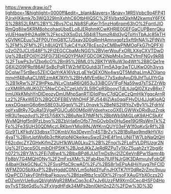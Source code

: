 https://www.draw.io/?lightbox=1&highlight=0000ff&edit=_blank&layers=1&nav=1#R5Vpbc9o4FP41PJrxHXjkmk7b3WQ329lmXxhhC6OtbHllQSC%2FfiVbxtdQlxhM2kwmsY6FfXS%2B852LRM%2BY%2Bvs7CsLNb8SFuKer7r5nzHq6rpm63hO%2FqntIJIORmQg8ilw5KRM8ohcohaqUbpELo8JERghmKCwKHRIE0GEFGaCUPBenrQkuvjUEHqwIHh2Aq9K%2Fkcs2iXSoDzL5B4i8TfpmzR4ld3yQTpYriTbAJc85kTHvGVNKCEuu%2FP0UYmG81C7J5xav3D0qRmHAmnxgpfz5xft9rNA%2FtNVh%2FM%2FM%2FLh8UiQYETukC4YuX78cEso2xCMBwPNMOqFkG7hQPFXlo2zOZ0JCLtS48F%2FI2EGCCbaMcNGG%2BVjerWouFxORLXXgCXVTDwDUg%2BzEPOl0Yi25F0i73EHiQ0YPfAKFGDC0K2INpMt4x3mZVfmFNGy9kR8%2FTswPs3v1Zbp6cO%2Bn95%2BML0%2BK1YWRuW3p4Wt%2B8CQe1reG6Xi2l09PRof86AFSxBcPqRTW2rM1DGutdi3ITim5A3gr3wTCUKwO0h3iyysDCqIwiT5rtBeo5ZEICQpYrKA16VkzLgEYeQEXONx4wsQT5MdhaLImAZOIanomnyHf48vAaCUWEzmAK7AYh%2BHyMVEn6kc77xSxdpAyuD9JhfTuUIYrGa%2B1kRw%2FZ9HPkqJNLvClstaR6IQ853u33jBCGV1FqFNa59wd7sTSZZrWbczXMllRfuWJK0ZC5NwCCeZCzeUdV3L5l9CpRSbooyITdLtjJqQl0ZXzyB6xr7lrmUXkKMshYnDIDeozyDmUMhpSanRTlDIqlPpvC7dQCeCzQmHIkYgqcArnRLz2%2FAxWED%2BQCDFEBEVWhDHiF3FJ544ljZjAs0qqiFHyDU4JJgKIgAQxwxDGqainG6o6mS8E03iJGgpV%2FL0nqvk%2BeNlS2I8YoZyBy1j%2FdrhVopYxsBtRy7QuRa13VgePGlJCu600M6pWVdxehxcoGXELGWWxDRxBuzZrqkHR3U1egzdyd%2FtS7j58X%2B6uNe37tMFN%2BbtWbSMiGLgK9AHCSkAYWvMQHgf5n9PzLbvo%2BZbVrIa6nOfb77mGOvb0x0HuSee19GfRsWmTk%2Fp%2Fe3SUH30QDMjczLRKbmYMio9INJWfKrnQUY03eFW1f0qKvSrRf%2BGiz9TLKFkdV33dbsx1TOKmbVXq3DeymTr4STBrZy%2B1BsRaq9mdlkHVXri4vaT%2BivtJptWs6b3cftKgtjpNIOkeikeuSwzE2HE4f1mLUNilTW7LbNaQtQHF62cdxcZYZGHxKifmZ2UH1kWUA0Lku2%2B%2Fnoj%2FLpPVLDPlUzgr2NUg%2FDqcpSOLmibDHPStK%2BJpdJKkZJeRdRZPuTv1XcZ5uah2zY2bgi6rh072%2BY7A%2FEj7d6w4%2BlbxBPd6JUdTmDs9vj2lZC6eVnBPw1Samr4bFb8bV7G4MQHONy%2F2mFxsXMc%2Fab4bp7lUIFNJrGlK3DAmvuIyFobQF44baH3kkGCNuC%2FSvsPfqC9cwAD%2FJ%2BS8r1xEPsA4HiiYuyg7hFCIDWFMZ0O5bXkxP%2ByHgddC0NVLm5oNd3YuFnJHXTK7tY0dRe2rZmc9xuutQwPCD7skvF0hfHbaFkquvu%2BtlzeRtbz1cs0Dt%2FrsoFXAuGYbX0czs2OeDZsmVrUe6usQbVghWgR28MixCqo3c47xJv6UzzFM9XrnGCec4HSF04HppyTySTSbtGd5u%2FxVgdHFdk34MPs2bnI0kH2n2Zj%2FDw%3D%3D